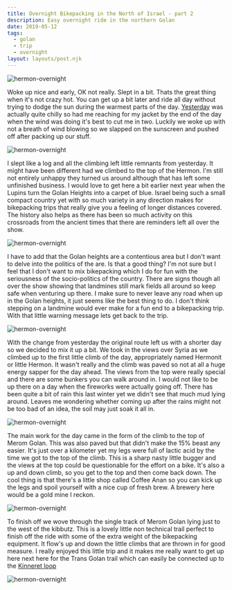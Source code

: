 ```yaml
---
title: Overnight Bikepacking in the North of Israel - part 2
description: Easy overnight ride in the northern Golan
date: 2019-05-12
tags:
  - golan
  - trip
  - overnight
layout: layouts/post.njk
---
```


![hermon-overnight](https://res.cloudinary.com/bikepacking/image/upload/w_800/v1565167838/20190504_082807_fd8qdw.jpg)

Woke up nice and early, OK not really. Slept in a bit. Thats the great thing when it's not crazy hot. You can get up a bit later and ride all day without trying to dodge the sun during the warmest parts of the day. [Yesterday](/posts/20190504-hermon-overnight-p1) was actually quite chilly so had me reaching for my jacket by the end of the day when the wind was doing it's best to cut me in two. Luckily we woke up with not a breath of wind blowing so we slapped on the sunscreen and pushed off after packing up our stuff.

![hermon-overnight](https://res.cloudinary.com/bikepacking/image/upload/w_800/v1565167836/20190504_083919_ksftqw.jpg)

I slept like a log and all the climbing left little remnants from yesterday. It might have been different had we climbed to the top of the Hermon. I'm still not entirely unhappy they turned us around although that has left some unfinished business. I would love to get here a bit earlier next year when the Lupins turn the Golan Heights into a carpet of blue. Israel being such a small compact country yet with so much variety in any direction makes for bikepacking trips that really give you a feeling of longer distances covered. The history also helps as there has been so much activity on this crossroads from the ancient times that there are reminders left all over the show.

![hermon-overnight](https://res.cloudinary.com/bikepacking/image/upload/w_800/v1565167835/20190504_090358_pa4shk.jpg)

I have to add that the Golan heights are a contentious area but I don't want to delve into the politics of the are. Is that a good thing? I'm not sure but I feel that I don't want to mix bikepacking which I do for fun with the seriousness of the socio-politics of the country. There are signs though all over the show showing that landmines still mark fields all around so keep safe when venturing up there. I make sure to never leave any road when up in the Golan heights, it just seems like the best thing to do. I don't think stepping on a landmine would ever make for a fun end to a bikepacking trip. With that little warning message lets get back to the trip.

![hermon-overnight](https://res.cloudinary.com/bikepacking/image/upload/w_800/v1565167832/IMG-20190504-WA0069_kkz4pr.jpg)

With the change from yesterday the original route left us with a shorter day so we decided to mix it up a bit. We took in the views over Syria as we climbed up to the first little climb of the day, appropriately named Hermonit or little Hermon. It wasn't really and the climb was paved so not at all a huge energy sapper for the day ahead. The views from the top were really special and there are some bunkers you can walk around in. I would not like to be up there on a day when the fireworks were actually going off. There has been quite a bit of rain this last winter yet we didn't see that much mud lying around. Leaves me wondering whether coming up after the rains might not be too bad of an idea, the soil may just soak it all in.

![hermon-overnight](https://res.cloudinary.com/bikepacking/image/upload/w_800/v1565167810/20190504_110852_fpozwa.jpg)

The main work for the day came in the form of the climb to the top of Merom Golan. This was also paved but that didn't make the 15% beast any easier. It's just over a kilometer yet my legs were full of lactic acid by the time we got to the top of the climb. This is a sharp nasty little bugger and the views at the top could be questionable for the effort on a bike. It's also a up and down climb, so you get to the top and then come back down. The cool thing is that there's a little shop called Coffee Anan so you can kick up the legs and spoil yourself with a nice cup of fresh brew. A brewery here would be a gold mine I reckon.

![hermon-overnight](https://res.cloudinary.com/bikepacking/image/upload/w_800/v1565167809/20190504_121004_lmfk4w.jpg)

To finish off we wove through the single track of Merom Golan lying just to the west of the kibbutz. This is a lovely little non technical trail perfect to finish off the ride with some of the extra weight of the bikepacking equipment. It flow's up and down the little climbs that are thrown in for good measure. I really enjoyed this little trip and it makes me really want to get up here next here for the Trans Golan trail which can easily be connected up to the [Kinneret loop](/posts/20171225-sea-of-galilee-trip)

![hermon-overnight](https://res.cloudinary.com/bikepacking/image/upload/w_800/v1565167807/IMG-20190504-WA0100_wigtxi.jpg)
